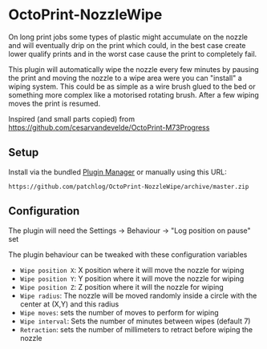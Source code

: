 # OctoPrint-NozzleWipe
On long print jobs some types of plastic might accumulate on the nozzle and will eventually drip on the print which could, in the best case create lower qualify prints and in the worst case cause the print to completely fail.

This plugin will automatically wipe the nozzle every few minutes by pausing the print and moving the nozzle to a wipe area were you can "install" a wiping system. This could be as simple as a wire brush glued to the bed or something more complex like a motorised rotating brush.
After a few wiping moves the print is resumed.   

Inspired (and small parts copied) from https://github.com/cesarvandevelde/OctoPrint-M73Progress

## Setup

Install via the bundled [Plugin Manager](https://github.com/foosel/OctoPrint/wiki/Plugin:-Plugin-Manager)
or manually using this URL:

    https://github.com/patchlog/OctoPrint-NozzleWipe/archive/master.zip


## Configuration

The plugin will need the Settings -> Behaviour -> "Log position on pause" set 

The plugin behaviour can be tweaked with these configuration variables

* `Wipe position X`: X position where it will move the nozzle for wiping
* `Wipe position Y`: Y position where it will move the nozzle for wiping
* `Wipe position Z`: Z position where it will the nozzle for wiping
* `Wipe radius`: The nozzle will be moved randomly inside a circle with the center at (X,Y) and this radius
* `Wipe moves`: sets the number of moves to perform for wiping
* `Wipe interval`: Sets the number of minutes between wipes (default 7)
* `Retraction`: sets the number of millimeters to retract before wiping the nozzle
